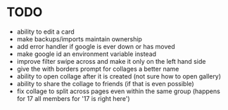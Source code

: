 # TODO
- ability to edit a card
- make backups/imports maintain ownership
- add error handler if google is ever down or has moved
- make google id an environment variable instead
- improve filter swipe across and make it only on the left hand side
- give the with borders prompt for collages a better name
- ability to open collage after it is created (not sure how to open gallery)
- ability to share the collage to friends (if that is even possible)
- fix collage to split across pages even within the same group (happens for 17 all members for '17 is right here')